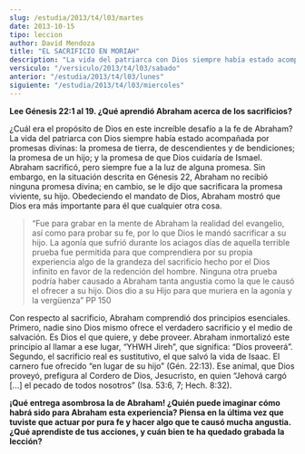 ```yaml
---
slug: /estudia/2013/t4/l03/martes
date: 2013-10-15
tipo: leccion
author: David Mendoza
title: "EL SACRIFICIO EN MORIAH"
description: "La vida del patriarca con Dios siempre había estado acompañada por promesas divinas: la promesa de tierra, de descendientes y de bendiciones; la promesa de un hijo; y la promesa de que Dios cuidaría de Ismael. Abraham sacrificó, pero siempre fue a la luz de alguna promesa."
versiculo: "/versiculo/2013/t4/l03/sabado"
anterior: "/estudia/2013/t4/l03/lunes"
siguiente: "/estudia/2013/t4/l03/miercoles"
---
```


**Lee Génesis 22:1 al 19. ¿Qué aprendió Abraham acerca de los sacrificios?**

¿Cuál era el propósito de Dios en este increíble desafío a la fe de Abraham? La vida del patriarca con Dios siempre había estado acompañada por promesas divinas: la promesa de tierra, de descendientes y de bendiciones; la promesa de un hijo; y la promesa de que Dios cuidaría de Ismael. Abraham sacrificó, pero siempre fue a la luz de alguna promesa. Sin embargo, en la situación descrita en Génesis 22, Abraham no recibió ninguna promesa divina; en cambio, se le dijo que sacrificara la promesa viviente, su hijo. Obedeciendo el mandato de Dios, Abraham mostró que Dios era más importante para él que cualquier otra cosa.

> “Fue para grabar en la mente de Abraham la realidad del evangelio, así como para probar su fe, por lo que Dios le mandó sacrificar a su hijo. La agonía que sufrió durante los aciagos días de aquella terrible prueba fue permitida para que comprendiera por su propia experiencia algo de la grandeza del sacrificio hecho por el Dios infinito en favor de la redención del hombre. Ninguna otra prueba podría haber causado a Abraham tanta angustia como la que le causó el ofrecer a su hijo. Dios dio a su Hijo para que muriera en la agonía y la vergüenza” PP 150

Con respecto al sacrificio, Abraham comprendió dos principios esenciales. Primero, nadie sino Dios mismo ofrece el verdadero sacrificio y el medio de salvación. Es Dios el que quiere, y debe proveer. Abraham inmortalizó este principio al llamar a ese lugar, “YHWH Jireh”, que significa: “Dios proveerá”. Segundo, el sacrificio real es sustitutivo, el que salvó la vida de Isaac. El carnero fue ofrecido “en lugar de su hijo” (Gén. 22:13). Ese animal, que Dios proveyó, prefigura al Cordero de Dios, Jesucristo, en quien “Jehová cargó [...] el pecado de todos nosotros” (Isa. 53:6, 7; Hech. 8:32).

**¡Qué entrega asombrosa la de Abraham! ¿Quién puede imaginar cómo habrá sido para Abraham esta experiencia? Piensa en la última vez que tuviste que actuar por pura fe y hacer algo que te causó mucha angustia. ¿Qué aprendiste de tus acciones, y cuán bien te ha quedado grabada la lección?**
